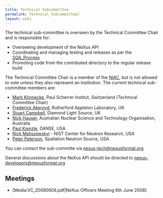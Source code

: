 ```yaml
---
title: Technical Subcommittee
permalink: Technical_Subcommittee/
layout: wiki
---
```


The technical sub-committee is overseen by the Technical Committee Chair
and is responsible for:

-   Overseeing development of the NeXus API
-   Coordinating and managing testing and releases as per the
    [SQA\_Process](SQA_Process "wikilink")
-   Promoting code from the contributed directory to the regular release
    build

The Technical Committee Chair is a member of the
[NIAC](NIAC "wikilink"), but is not allowed to vote unless they also
represent an institution. The current technical sub-committee members
are:

-   [Mark Könnecke](User%3AMark_Koennecke "wikilink"), Paul Scherrer
    Institut, Switzerland (Technical Committee Chair)
-   [Frederick Akeroyd](User%3AFreddie_Akeroyd "wikilink"), Rutherford
    Appleton Laboratory, UK
-   [Stuart Campbell](User%3AStuart_Campbell "wikilink"), Diamond Light
    Source, UK
-   [Nick Hauser](User%3Anick "wikilink"), Australian Nuclear Science
    and Technology Organisation, Australia
-   [Paul Kienzle](User%3APaul_Kienzle "wikilink"), DANSE, USA
-   [Nick Maliszewskyj](User%3ANick_Maliszewskyj "wikilink") - NIST
    Center for Neutron Research, USA
-   [Peter Peterson](User%3APeter_Peterson "wikilink"), Spallation
    Neutron Source, USA

You can contact the sub-committe via <nexus-tech@nexusformat.org>

General discussions about the NeXus API should be directed to
<nexus-developers@nexusformat.org>

Meetings
--------

-   \[Media:VC\_20080606.pdf|NeXus Officers Meeting 6th June 2008\]

